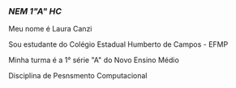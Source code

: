 ### _NEM 1"A" HC_
Meu nome é Laura Canzi

Sou estudante do Colégio Estadual Humberto de Campos - EFMP

Minha turma é a 1° série "A" do Novo Ensino Médio 

Disciplina de Pesnsmento Computacional
